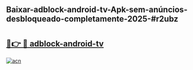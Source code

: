 ## Baixar-adblock-android-tv-Apk-sem-anúncios-desbloqueado-completamente-2025-#r2ubz

# <h2><a href="https://ainizakaria.my?title=adblock-android-tv&ref=20M">🔗👉 🔴 adblock-android-tv</a></h2>

[![acn](https://github.com/user-attachments/assets/0f9c940e-d8b0-45ae-aac7-cd30a18b3e1c)](https://ainizakaria.my?title=adblock-android-tv&ref=20M)

